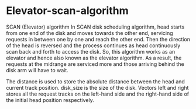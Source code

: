 # Elevator-scan-algorithm

SCAN (Elevator) algorithm 
In SCAN disk scheduling algorithm, head starts from one end of the disk and moves towards the other end, servicing requests in between one by one and reach the other end. Then the direction of the head is reversed and the process continues as head continuously scan back and forth to access the disk. So, this algorithm works as an elevator and hence also known as the elevator algorithm. As a result, the requests at the midrange are serviced more and those arriving behind the disk arm will have to wait.

The distance is used to store the absolute distance between the head and current track position. disk_size is the size of the disk. Vectors left and right stores all the request tracks on the left-hand side and the right-hand side of the initial head position respectively. 
